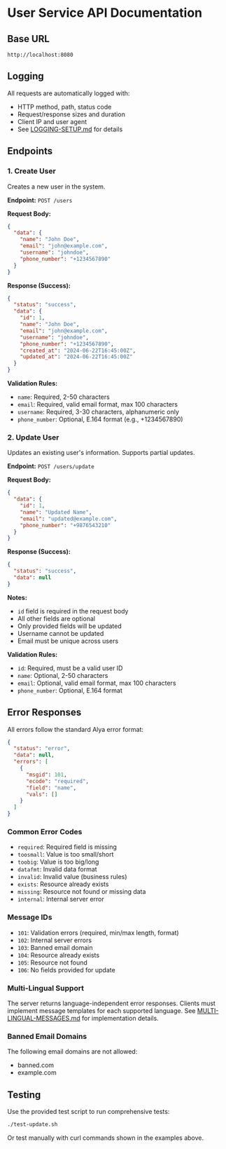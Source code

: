 # User Service API Documentation

## Base URL
```
http://localhost:8080
```

## Logging
All requests are automatically logged with:
- HTTP method, path, status code
- Request/response sizes and duration
- Client IP and user agent
- See [LOGGING-SETUP.md](LOGGING-SETUP.md) for details

## Endpoints

### 1. Create User
Creates a new user in the system.

**Endpoint:** `POST /users`

**Request Body:**
```json
{
  "data": {
    "name": "John Doe",
    "email": "john@example.com",
    "username": "johndoe",
    "phone_number": "+1234567890"
  }
}
```

**Response (Success):**
```json
{
  "status": "success",
  "data": {
    "id": 1,
    "name": "John Doe",
    "email": "john@example.com",
    "username": "johndoe",
    "phone_number": "+1234567890",
    "created_at": "2024-06-22T16:45:00Z",
    "updated_at": "2024-06-22T16:45:00Z"
  }
}
```

**Validation Rules:**
- `name`: Required, 2-50 characters
- `email`: Required, valid email format, max 100 characters
- `username`: Required, 3-30 characters, alphanumeric only
- `phone_number`: Optional, E.164 format (e.g., +1234567890)

### 2. Update User
Updates an existing user's information. Supports partial updates.

**Endpoint:** `POST /users/update`

**Request Body:**
```json
{
  "data": {
    "id": 1,
    "name": "Updated Name",
    "email": "updated@example.com",
    "phone_number": "+9876543210"
  }
}
```

**Response (Success):**
```json
{
  "status": "success",
  "data": null
}
```

**Notes:**
- `id` field is required in the request body
- All other fields are optional
- Only provided fields will be updated
- Username cannot be updated
- Email must be unique across users

**Validation Rules:**
- `id`: Required, must be a valid user ID
- `name`: Optional, 2-50 characters
- `email`: Optional, valid email format, max 100 characters
- `phone_number`: Optional, E.164 format

## Error Responses

All errors follow the standard Alya error format:

```json
{
  "status": "error",
  "data": null,
  "errors": [
    {
      "msgid": 101,
      "ecode": "required",
      "field": "name",
      "vals": []
    }
  ]
}
```

### Common Error Codes
- `required`: Required field is missing
- `toosmall`: Value is too small/short
- `toobig`: Value is too big/long
- `datafmt`: Invalid data format
- `invalid`: Invalid value (business rules)
- `exists`: Resource already exists
- `missing`: Resource not found or missing data
- `internal`: Internal server error

### Message IDs
- `101`: Validation errors (required, min/max length, format)
- `102`: Internal server errors
- `103`: Banned email domain
- `104`: Resource already exists
- `105`: Resource not found
- `106`: No fields provided for update

### Multi-Lingual Support
The server returns language-independent error responses. Clients must implement message templates for each supported language. See [MULTI-LINGUAL-MESSAGES.md](MULTI-LINGUAL-MESSAGES.md) for implementation details.

### Banned Email Domains
The following email domains are not allowed:
- banned.com
- example.com

## Testing

Use the provided test script to run comprehensive tests:
```bash
./test-update.sh
```

Or test manually with curl commands shown in the examples above.